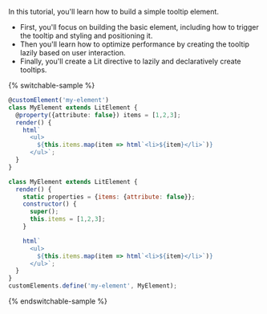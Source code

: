 In this tutorial, you'll learn how to build a simple tooltip element.

* First, you'll focus on building the basic element, including how to trigger
the tooltip and styling and positioning it.
* Then you'll learn how to optimize performance by creating the tooltip lazily
based on user interaction.
* Finally, you'll create a Lit directive to lazily and declaratively create
tooltips.


{% switchable-sample %}

```ts
@customElement('my-element')
class MyElement extends LitElement {
  @property({attribute: false}) items = [1,2,3];
  render() {
    html`
      <ul>
        ${this.items.map(item => html`<li>${item}</li>`)}
      </ul>`;
  }
}
```

```js
class MyElement extends LitElement {
  render() {
    static properties = {items: {attribute: false}};
    constructor() {
      super();
      this.items = [1,2,3];
    }

    html`
      <ul>
        ${this.items.map(item => html`<li>${item}</li>`)}
      </ul>`;
  }
}
customElements.define('my-element', MyElement);
```

{% endswitchable-sample %}
